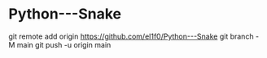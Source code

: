 # Python---Snake

git remote add origin https://github.com/el1f0/Python---Snake
git branch -M main
git push -u origin main